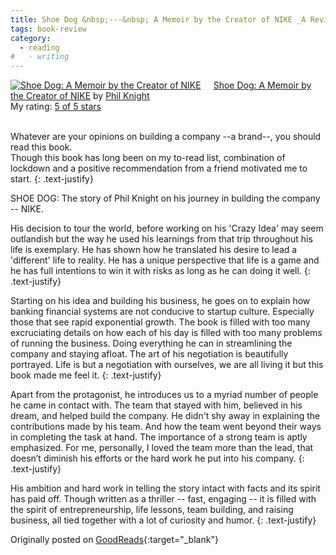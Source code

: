 ```yaml
---
title: Shoe Dog &nbsp;---&nbsp; A Memoir by the Creator of NIKE _A Review_
tags: book-review
category:
  - reading
#   - writing
---
```


<a href="https://www.goodreads.com/book/show/27220736-shoe-dog" style="float: left; padding-right: 20px"><img border="0" alt="Shoe Dog: A Memoir by the Creator of NIKE" src="https://i.gr-assets.com/images/S/compressed.photo.goodreads.com/books/1457284880l/27220736._SX98_.jpg" /></a><a href="https://www.goodreads.com/book/show/27220736-shoe-dog">Shoe Dog: A Memoir by the Creator of NIKE</a> by <a href="https://www.goodreads.com/author/show/3319233.Phil_Knight">Phil Knight</a><br/>
My rating: <a href="https://www.goodreads.com/review/show/3089490195">5 of 5 stars</a><br /><br />

Whatever are your opinions on building a company --a brand--, you should read this book.  
Though this book has long been on my to-read list, combination of lockdown and a positive recommendation from a friend motivated me to start.
{: .text-justify}

SHOE DOG: The story of Phil Knight on his journey in building the company -- NIKE.

His decision to tour the world, before working on his 'Crazy Idea' may seem outlandish but the way he used his learnings from that trip throughout his life is exemplary. He has shown how he translated his desire to lead a 'different' life to reality. He has a unique perspective that life is a game and he has full intentions to win it with risks as long as he can doing it well.
{: .text-justify}

Starting on his idea and building his business, he goes on to explain how banking financial systems are not conducive to startup culture. Especially those that see rapid exponential growth. The book is filled with too many excruciating details on how each of his day is filled with too many problems of running the business. Doing everything he can in streamlining the company and staying afloat. The art of his negotiation is beautifully portrayed. Life is but a negotiation with ourselves, we are all living it but this book made me feel it.
{: .text-justify}

Apart from the protagonist, he introduces us to a myriad number of people he came in contact with. The team that stayed with him, believed in his dream, and helped build the company. He didn't shy away in explaining the contributions made by his team. And how the team went beyond their ways in completing the task at hand. The importance of a strong team is aptly emphasized. For me, personally, I loved the team more than the lead, that doesn’t diminish his efforts or the hard work he put into his company.
{: .text-justify}

His ambition and hard work in telling the story intact with facts and its spirit has paid off. Though written as a thriller -- fast, engaging -- it is filled with the spirit of entrepreneurship, life lessons, team building, and raising business, all tied together with a lot of curiosity and humor.
{: .text-justify}

Originally posted on [GoodReads](https://www.goodreads.com/user/show/33625087-cmrmahesh){:target="\_blank"}
